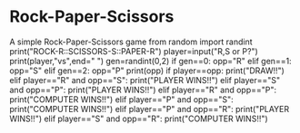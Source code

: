 # Rock-Paper-Scissors
A simple Rock-Paper-Scissors game
from random import randint
print("ROCK-R::SCISSORS-S::PAPER-R")
player=input("R,S or P?")
print(player,"vs",end=" ")
gen=randint(0,2)
if gen==0:
    opp="R"
elif gen==1:
    opp="S"
elif gen==2:
    opp="P"
print(opp)
if player==opp:
    print("DRAW!!")
elif player=="R" and opp=="S":
    print("PLAYER WINS!!")
elif player=="S" and opp=="P":
    print("PLAYER WINS!!")
elif player=="R" and opp=="P":
    print("COMPUTER WINS!!")
elif player=="P" and opp=="S":  
    print("COMPUTER WINS!!")
elif player=="P" and opp=="R":
    print("PLAYER WINS!!")
elif player=="S" and opp=="R":
    print("COMPUTER WINS!!")
    
